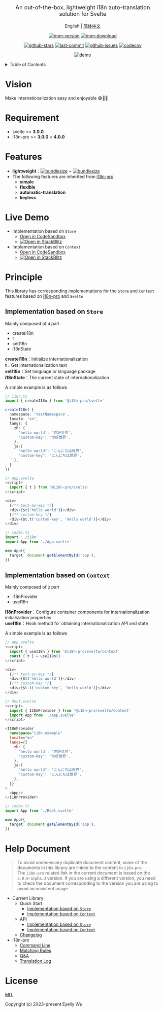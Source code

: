 <div align="center">
  <p style="font-size: 18px;">An out-of-the-box, lightweight i18n auto-translation solution for Svelte</p>

English | [简体中文](https://github.com/i18n-pro/svelte/blob/v2.0.0-alpha.1/README_zh-CN.md)



[![npm-version](https://img.shields.io/npm/v/@i18n-pro/svelte.svg?style=flat-square "npm-version")](https://www.npmjs.com/package/@i18n-pro/svelte "npm")
[![npm-download](https://img.shields.io/npm/dm/@i18n-pro/svelte "npm-download")](https://www.npmjs.com/package/@i18n-pro/svelte "npm")

[![github-stars](https://img.shields.io/github/stars/i18n-pro/svelte?style=social "github-stars")](https://github.com/i18n-pro/svelte/stargazers "github-stars")
[![last-commit](https://img.shields.io/github/last-commit/i18n-pro/svelte/main "last-commit")](https://github.com/i18n-pro/svelte/commits/main "last-commit")
[![github-issues](https://img.shields.io/github/issues-raw/i18n-pro/svelte "github-issues")](https://github.com/i18n-pro/svelte/issues "github-issues")
[![codecov](https://codecov.io/gh/i18n-pro/svelte/branch/main/graph/badge.svg?token=0F80N8BAZ0 "codecov")](https://codecov.io/gh/i18n-pro/svelte "codecov")

![demo](https://s3.bmp.ovh/imgs/2025/07/11/f4158e232580e524.gif)

</div>
<details >
  <summary>Table of Contents</summary>

  [Vision](#vision)<br/>
  [Requirement](#requirement)<br/>
  [Features](#features)<br/>
  [Live Demo](#live-demo)<br/>
  [Principle](#principle)<br/>
  &emsp;&emsp;[Implementation based on  `Store` ](#implementation-based-on--store)<br/>
  &emsp;&emsp;[Implementation based on  `Context` ](#implementation-based-on--context)<br/>
  [License](#license)<br/>

</details>


# Vision
Make internationalization easy and enjoyable 😄💪🏻

# Requirement

* svelte >= **3.0.0**
* i18n-pro >= **3.0.0** < **4.0.0**


# Features

* **lightweight**：[![bundlesize](https://img.shields.io/bundlephobia/minzip/i18n-pro?color=brightgreen&style=plastic "i18n-pro-bundlesize")](https://bundlephobia.com/package/i18n-pro "i18n-pro-bundlesize") + [![bundlesize](https://img.shields.io/bundlephobia/minzip/@i18n-pro/svelte?color=brightgreen&style=plastic "bundlesize")](https://bundlephobia.com/package/@i18n-pro/svelte "bundlesize")
* The following features are inherited from  [i18n-pro](https://github.com/i18n-pro/core "i18n-pro") 
   * **simple**
   * **flexible**
   * **automatic-translation**
   * **keyless**


# Live Demo

* Implementation based on  `Store` 
   * [Open in CodeSandbox](https://codesandbox.io/p/github/i18n-pro/svelte-demo/main?file=README.md)
   * [![Open in StackBlitz](https://developer.stackblitz.com/img/open_in_stackblitz_small.svg "Open in StackBlitz")](https://stackblitz.com/github/i18n-pro/svelte-demo?file=README.md)
* Implementation based on  `Context` 
   * [Open in CodeSandbox](https://codesandbox.io/p/github/i18n-pro/svelte-demo/context?file=README.md)
   * [![Open in StackBlitz](https://developer.stackblitz.com/img/open_in_stackblitz_small.svg "Open in StackBlitz")](https://stackblitz.com/github/i18n-pro/svelte-demo/tree/context?file=README.md)


# Principle
This library has corresponding implementations for the  `Store`  and  `Context`  features based on  [i18n-pro](https://github.com/i18n-pro/core "i18n-pro")  and  `Svelte` 
## Implementation based on  `Store` 
Mainly composed of  `4`  part
* createI18n
* t
* setI18n
* i18nState



**createI18n**：Initialize internationalization<br />**t**：Get internationalization text<br />**setI18n**：Set language or language package<br />**i18nState**：The current state of internationalization



A simple example is as follows
```typescript
// i18n.ts
import { createI18n } from '@i18n-pro/svelte'

createI18n( {
  namespace: 'testNamespace',
  locale: "en",
  langs: {
    zh: {
      'hello world': '你好世界',
      'custom-key': '你好世界',
    },
    ja:{
      "hello world": "こんにちは世界",
      'custom-key': 'こんにちは世界',
    },
  }
})

// App.svelte
<script>
  import { t } from '@i18n-pro/svelte'
</script>

<div>
  {/** text-as-key */}
  <div>{$t('hello world')}</div>
  {/** custom-key */}
  <div>{$t.t('custom-key', 'hello world')}</div>
</div>

// index.ts
import './i18n'
import App from './App.svelte'

new App({
  target: document.getElementById('app'),
})
```

## Implementation based on  `Context` 
Mainly composed of  `2`  part
* I18nProvider
* useI18n



**I18nProvider**：Configure container components for internationalization initialization properties<br />**useI18n**：Hook method for obtaining internationalization API and state



A simple example is as follows
```typescript svelte
// App.svelte
<script>
  import { useI18n } from '@i18n-pro/svelte/context'
  const { t } = useI18n()
</script>

<div>
  {/** text-as-key */}
  <div>{$t('hello world')}</div>
  {/** custom-key */}
  <div>{$t.t('custom-key', 'hello world')}</div>
</div>

// Root.svelte
<script>
  import { I18nProvider } from '@i18n-pro/svelte/context'
  import App from './App.svelte'
</script>

<I18nProvider
  namespace="i18n-example"
  locale="en"
  langs={{
    zh: {
      'hello world': '你好世界',
      'custom-key': '你好世界',
    },
    ja:{
      "hello world": "こんにちは世界",
      'custom-key': 'こんにちは世界',
    },
  }}
>
  <App/>
</I18nProvider>

// index.ts
import App from './Root.svelte'

new App({
  target: document.getElementById('app'),
})
```

# Help Document

> To avoid unnecessary duplicate document content, some of the documents in this library are linked to the content in  `i18n-pro` <br/>
> The  `i18n-pro`  related link in the current document is based on the  `3.0.0-alpha.3`  version. If you are using a different version, you need to check the document corresponding to the version you are using to avoid inconsistent usage<br/>
* Current Library
   * Quick Start
      * [Implementation based on  `Store` ](https://github.com/i18n-pro/svelte/blob/v2.0.0-alpha.1/docs/dist/USAGE_STORE.md)
      * [Implementation based on  `Context` ](https://github.com/i18n-pro/svelte/blob/v2.0.0-alpha.1/docs/dist/USAGE_CONTEXT.md)
   * API
      * [Implementation based on  `Store` ](https://github.com/i18n-pro/svelte/blob/v2.0.0-alpha.1/docs/dist/API_STORE.md)
      * [Implementation based on  `Context` ](https://github.com/i18n-pro/svelte/blob/v2.0.0-alpha.1/docs/dist/API_CONTEXT.md)
   * [Changelog](https://github.com/i18n-pro/svelte/blob/v2.0.0-alpha.1/docs/dist/CHANGELOG.md)
* i18n-pro
   * [Command Line](https://github.com/i18n-pro/core/blob/v3.0.0-alpha.3/docs/dist/COMMAND_LINE.md)
   * [Matching Rules](https://github.com/i18n-pro/core/blob/v3.0.0-alpha.3/docs/dist/MATCH_RULE.md)
   * [Q&A](https://github.com/i18n-pro/core/blob/v3.0.0-alpha.3/docs/dist/Q&A.md)
   * [Translation Log](https://github.com/i18n-pro/core/blob/v3.0.0-alpha.3/docs/dist/OUTPUT_LOG.md)


# License
[MIT](./LICENSE)

Copyright (c) 2023-present Eyelly Wu